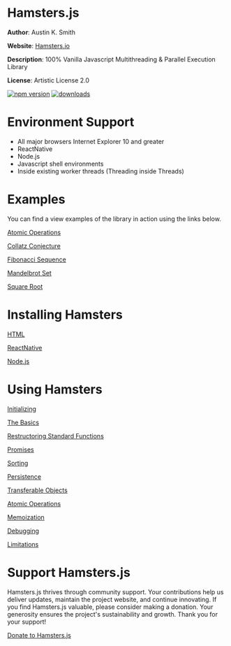 # Hamsters.js

**Author**: Austin K. Smith

**Website**: [Hamsters.io](http://www.hamsters.io)

**Description**: 100% Vanilla Javascript Multithreading & Parallel Execution Library

**License**: Artistic License 2.0

[![npm version](https://img.shields.io/npm/v/hamsters.js.svg?style=flat-square)](https://www.npmjs.com/package/hamsters.js)
[![downloads](https://img.shields.io/npm/dm/hamsters.js.svg?style=flat-square)](https://www.npmjs.com/package/hamsters.js)

# Environment Support

* All major browsers Internet Explorer 10 and greater
* ReactNative
* Node.js
* Javascript shell environments
* Inside existing worker threads (Threading inside Threads)

# Examples

You can find a view examples of the library in action using the links below.


[Atomic Operations](https://www.hamsters.io/examples/atomic-operations)

[Collatz Conjecture](https://www.hamsters.io/examples/collatz-conjecture)

[Fibonacci Sequence](https://www.hamsters.io/examples/fibonacci-sequence)

[Mandelbrot Set](https://www.hamsters.io/examples/mandelbrot-set)

[Square Root](https://www.hamsters.io/examples/square-root)


# Installing Hamsters

[HTML](https://www.hamsters.io/wiki/html)

[ReactNative](https://www.hamsters.io/wiki/react-native)

[Node.js](https://www.hamsters.io/wiki/node)


# Using Hamsters

[Initializing](https://www.hamsters.io/wiki/initializing)

[The Basics](https://www.hamsters.io/wiki/basics)

[Restructoring Standard Functions](https://www.hamsters.io/wiki/restructuring)

[Promises](https://www.hamsters.io/wiki/promises)

[Sorting](https://www.hamsters.io/wiki/sorting)

[Persistence](https://www.hamsters.io/wiki/persistence)

[Transferable  Objects](https://www.hamsters.io/wiki/transferables)

[Atomic Operations](https://www.hamsters.io/wiki/atomics)

[Memoization](https://www.hamsters.io/wiki/memoization)

[Debugging](https://www.hamsters.io/wiki/debugging)

[Limitations](https://www.hamsters.io/wiki/limitations)


# Support Hamsters.js

Hamsters.js thrives through community support. Your contributions help us deliver updates, maintain the project website, and continue innovating. If you find Hamsters.js valuable, please consider making a donation. Your generosity ensures the project's sustainability and growth. Thank you for your support!


 [Donate to Hamsters.js](https://www.hamsters.io/donate)